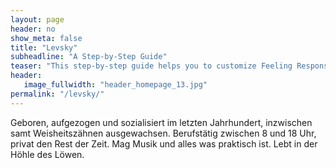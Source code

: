 ```yaml
---
layout: page
header: no
show_meta: false
title: "Levsky"
subheadline: "A Step-by-Step Guide"
teaser: "This step-by-step guide helps you to customize Feeling Responsive to your needs."
header:
   image_fullwidth: "header_homepage_13.jpg"
permalink: "/levsky/"
---
```

Geboren, aufgezogen und sozialisiert im letzten Jahrhundert, inzwischen samt Weisheitszähnen ausgewachsen.
Berufstätig zwischen 8 und 18 Uhr, privat den Rest der Zeit.
Mag Musik und alles was praktisch ist.
Lebt in der Höhle des Löwen.
